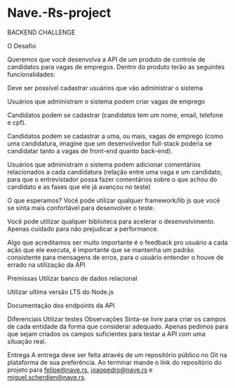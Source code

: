 # Nave.-Rs-project

BACKEND CHALLENGE

O Desafio 

Queremos que você desenvolva a API de um produto de controle de candidatos para vagas de empregos. Dentro do produto terão as seguintes funcionalidades:

Deve ser possível cadastrar usuários que vão administrar o sistema

Usuários que administram o sistema podem criar vagas de emprego

Candidatos podem se cadastrar (candidatos tem um nome, email, telefone e cpf).

Candidatos podem se cadastrar a uma, ou mais, vagas de emprego (como uma candidatura, imagine que um desenvolvedor full-stack poderia se candidatar tanto a vagas de front-end quanto back-end).

Usuários que administram o sistema podem adicionar comentários relacionados a cada candidatura (relação entre uma vaga e um candidato, para que o entrevistador possa fazer comentários sobre o que achou do candidato e as fases que ele já avançou no teste)​

O que esperamos? 
Você pode utilizar qualquer framework/lib js que você se sinta mais confortável para desenvolver o teste.

Você pode utilizar qualquer biblioteca para acelerar o desenvolvimento. Apenas cuidado para não prejudicar a performance.

Algo que acreditamos ser muito importante é o feedback pro usuário a cada ação que ele executa, é importante que se mantenha um padrão consistente para mensagens de erros, para o usuário entender o houve de errado na utilização da API​

Premissas 
Utilizar banco de dados relacional

Utilizar ultima versão LTS do Node.js

Documentação dos endpoints da API​

Diferenciais 
Utilizar testes
Observações 
​Sinta-se livre para criar os campos de cada entidade da forma que considerar adequado. Apenas pedimos para que sejam criados os campos suficientes para testar a API com uma situação real.​

Entrega 
​A entrega deve ser feita através de um repositório público no Git na plataforma de sua preferência. Ao terminar mande o link do repositório do projeto para felipe@nave.rs, joaopedro@nave.rs e miguel.scherdien@nave.rs.
